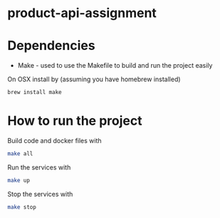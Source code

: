 # product-api-assignment

# Dependencies
* Make - used to use the Makefile to build and run the project easily

On OSX install by (assuming you have homebrew installed)

```bash
brew install make
```

# How to run the project

Build code and docker files with

```bash
make all
```

Run the services with

```bash
make up
```

Stop the services with

```bash
make stop 
```
